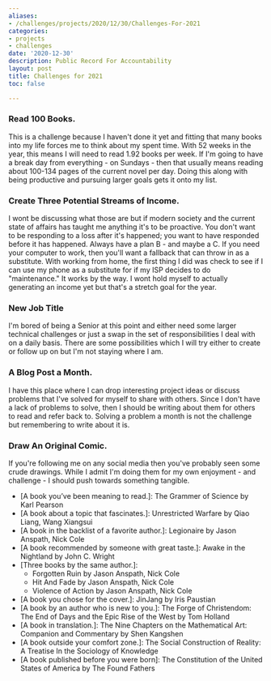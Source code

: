 ```yaml
---
aliases:
- /challenges/projects/2020/12/30/Challenges-For-2021
categories:
- projects
- challenges
date: '2020-12-30'
description: Public Record For Accountability
layout: post
title: Challenges for 2021
toc: false

---
```


### Read 100 Books.
This is a challenge because I haven't done it yet and fitting that many books into my life forces me to think about my spent time.
With 52 weeks in the year, this means I will need to read 1.92 books per week. If I'm going to have a break day from everything - on Sundays - then that usually means reading about 100-134 pages of the current novel per day.
Doing this along with being productive and pursuing larger goals gets it onto my list.


### Create Three Potential Streams of Income.
I wont be discussing what those are but if modern society and the current state of affairs has taught me anything it's to be proactive. You don't want to be responding to a loss after it's happened; you want to have responded before it has happened. Always have a plan B - and maybe a C. If you need your computer to work, then you'll want a fallback that can throw in as a substitute. With working from home, the first thing I did was check to see if I can use my phone as a substitute for if my ISP decides to do "maintenance." It works by the way.
I wont hold myself to actually generating an income yet but that's a stretch goal for the year.


### New Job Title
I'm bored of being a Senior at this point and either need some larger technical challenges or just a swap in the set of responsibilities I deal with on a daily basis. There are some possibilities which I will try either to create or follow up on but I'm not staying where I am.


### A Blog Post a Month.
I have this place where I can drop interesting project ideas or discuss problems that I've solved for myself to share with others. Since I don't have a lack of problems to solve, then I should be writing about them for others to read and refer back to. Solving a problem a month is not the challenge but remembering to write about it is.


### Draw An Original Comic.
If you're following me on any social media then you've probably seen some crude drawings. While I admit I'm doing them for my own enjoyment - and challenge - I should push towards something tangible.


- \[A book you’ve been meaning to read.]: The Grammer of Science by Karl Pearson
- \[A book about a topic that fascinates.\]: Unrestricted Warfare by Qiao Liang, Wang Xiangsui
- \[A book in the backlist of a favorite author.\]: Legionaire by Jason Anspath, Nick Cole
- \[A book recommended by someone with great taste.\]: Awake in the Nightland by John C. Wright
- \[Three books by the same author.\]:
    * Forgotten Ruin by Jason Anspath, Nick Cole
    * Hit And Fade by Jason Anspath, Nick Cole
    * Violence of Action by Jason Anspath, Nick Cole
- \[A book you chose for the cover.\]: JinJang by Iris Paustian
- \[A book by an author who is new to you.\]: The Forge of Christendom: The End of Days and the Epic Rise of the West by Tom Holland
- \[A book in translation.\]: The Nine Chapters on the Mathematical Art: Companion and Commentary by Shen Kangshen
- \[A book outside your comfort zone.\]: The Social Construction of Reality: A Treatise In the Sociology of Knowledge
- \[A book published before you were born\]: The Constitution of the United States of America by The Found Fathers